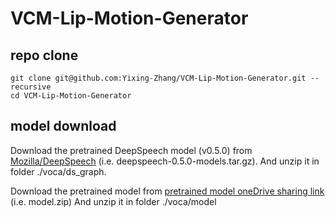 # VCM-Lip-Motion-Generator
## repo clone

```
git clone git@github.com:Yixing-Zhang/VCM-Lip-Motion-Generator.git --recursive 
cd VCM-Lip-Motion-Generator
```

## model download 
Download the pretrained DeepSpeech model (v0.5.0) from [Mozilla/DeepSpeech](https://github.com/mozilla/DeepSpeech/releases/download/v0.5.0/deepspeech-0.5.0-models.tar.gz) (i.e. deepspeech-0.5.0-models.tar.gz).
And unzip it in folder ./voca/ds_graph.

Download the pretrained model from [pretrained model oneDrive sharing link](https://connecthkuhk-my.sharepoint.com/:u:/g/personal/ljt2021_connect_hku_hk/EfHFNnrI2N5GslR_JAGXgf8BSCka2EOIcnp_xdxbZQkhWQ?e=yuVKpV) (i.e. model.zip)
And unzip it in folder ./voca/model
